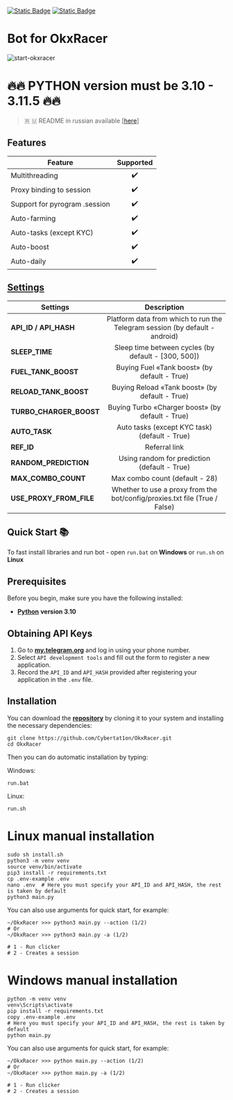 [![Static Badge](https://img.shields.io/badge/Telegram-Bot%20Link-Link?style=for-the-badge&logo=Telegram&logoColor=white&logoSize=auto&color=blue)](https://t.me/OKX_official_bot/OKX_Racer?startapp=linkCode_96698625)
[![Static Badge](https://img.shields.io/badge/Telegram-Channel-Link?style=for-the-badge&logo=Telegram&logoColor=white&logoSize=auto&color=blue)](https://t.me/CyberToolz)

#  Bot for OkxRacer

![start-okxracer](https://github.com/user-attachments/assets/c3eb75cb-45dc-4aa3-bf3e-b2c540879e0d)

# 🔥🔥 PYTHON version must be 3.10 - 3.11.5 🔥🔥

> 🇷 🇺 README in russian available [[here](https://github.com/Cybertat1on/OkxRacer/blob/main/README-RU.md)]

## Features  
| Feature                          | Supported |
|----------------------------------|:---------:|
| Multithreading                   |     ✔️     |
| Proxy binding to session         |     ✔️     |
| Support for  pyrogram .session   |     ✔️     |
| Auto-farming                     |     ✔️     |
| Auto-tasks (except KYC)          |     ✔️     |
| Auto-boost                       |     ✔️     |
| Auto-daily                       |     ✔️     |


## [Settings](https://github.com/Cybertat1on/OkxRacer/blob/master/.env-example/)
| Settings                |                                 Description                                 |
|-------------------------|:---------------------------------------------------------------------------:|
| **API_ID / API_HASH**   | Platform data from which to run the Telegram session (by default - android) |
| **SLEEP_TIME**          |             Sleep time between cycles (by default - [300, 500])             |
| **FUEL_TANK_BOOST**     |                 Buying Fuel «Tank boost» (by default - True)                 |
| **RELOAD_TANK_BOOST**   |                Buying Reload «Tank boost» (by default - True)                |
| **TURBO_CHARGER_BOOST** |               Buying Turbo «Charger boost» (by default - True)               |
| **AUTO_TASK**           |                Auto tasks (except KYC task) (default - True)                |
| **REF_ID**              |                                Referral link                                |
| **RANDOM_PREDICTION**   |                Using random for prediction (default - True)                 |
| **MAX_COMBO_COUNT**     |                       Max combo count (default - 28)                        |
| **USE_PROXY_FROM_FILE** | Whether to use a proxy from the bot/config/proxies.txt file (True / False)  |

## Quick Start 📚

To fast install libraries and run bot - open `run.bat` on **Windows** or `run.sh` on **Linux**

## Prerequisites
Before you begin, make sure you have the following installed:
- [**Python**](https://www.python.org/downloads/release/python-3100/) **version 3.10**

## Obtaining API Keys
1. Go to [**my.telegram.org**](https://my.telegram.org/auth) and log in using your phone number.
2. Select `API development tools` and fill out the form to register a new application.
3. Record the `API_ID` and `API_HASH` provided after registering your application in the `.env` file.

## Installation
You can download the [**repository**](https://github.com/Cybertat1on/OkxRacer) by cloning it to your system and installing the necessary dependencies:
```shell
git clone https://github.com/Cybertat1on/OkxRacer.git
cd OkxRacer
```

Then you can do automatic installation by typing:

Windows:
```shell
run.bat
```

Linux:
```shell
run.sh
```

# Linux manual installation
```shell
sudo sh install.sh
python3 -m venv venv
source venv/bin/activate
pip3 install -r requirements.txt
cp .env-example .env
nano .env  # Here you must specify your API_ID and API_HASH, the rest is taken by default
python3 main.py
```

You can also use arguments for quick start, for example:
```shell
~/OkxRacer >>> python3 main.py --action (1/2)
# Or
~/OkxRacer >>> python3 main.py -a (1/2)

# 1 - Run clicker
# 2 - Creates a session
```

# Windows manual installation
```shell
python -m venv venv
venv\Scripts\activate
pip install -r requirements.txt
copy .env-example .env
# Here you must specify your API_ID and API_HASH, the rest is taken by default
python main.py
```

You can also use arguments for quick start, for example:
```shell
~/OkxRacer >>> python main.py --action (1/2)
# Or
~/OkxRacer >>> python main.py -a (1/2)

# 1 - Run clicker
# 2 - Creates a session
```
